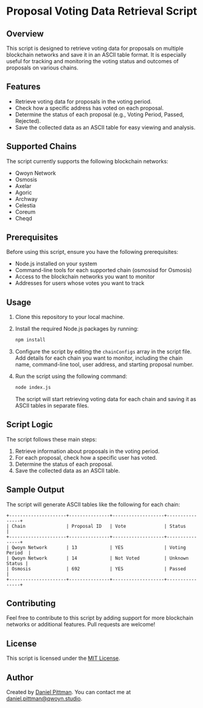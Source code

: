 # Proposal Voting Data Retrieval Script

## Overview

This script is designed to retrieve voting data for proposals on multiple blockchain networks and save it in an ASCII table format. It is especially useful for tracking and monitoring the voting status and outcomes of proposals on various chains.

## Features

- Retrieve voting data for proposals in the voting period.
- Check how a specific address has voted on each proposal.
- Determine the status of each proposal (e.g., Voting Period, Passed, Rejected).
- Save the collected data as an ASCII table for easy viewing and analysis.

## Supported Chains

The script currently supports the following blockchain networks:

- Qwoyn Network
- Osmosis
- Axelar
- Agoric
- Archway
- Celestia
- Coreum
- Cheqd

## Prerequisites

Before using this script, ensure you have the following prerequisites:

- Node.js installed on your system
- Command-line tools for each supported chain (osmosisd for Osmosis)
- Access to the blockchain networks you want to monitor
- Addresses for users whose votes you want to track

## Usage

1. Clone this repository to your local machine.

2. Install the required Node.js packages by running:

   ```bash
   npm install
   ```

3. Configure the script by editing the `chainConfigs` array in the script file. Add details for each chain you want to monitor, including the chain name, command-line tool, user address, and starting proposal number.

4. Run the script using the following command:

   ```bash
   node index.js
   ```

   The script will start retrieving voting data for each chain and saving it as ASCII tables in separate files.

## Script Logic

The script follows these main steps:

1. Retrieve information about proposals in the voting period.
2. For each proposal, check how a specific user has voted.
3. Determine the status of each proposal.
4. Save the collected data as an ASCII table.

## Sample Output

The script will generate ASCII tables like the following for each chain:

```
+---------------------+---------------+-------------------+----------------+
| Chain               | Proposal ID   | Vote              | Status         |
+---------------------+---------------+-------------------+----------------+
| Qwoyn Network       | 13            | YES               | Voting Period  |
| Qwoyn Network       | 14            | Not Voted         | Unknown Status |
| Osmosis             | 692           | YES               | Passed         |
+---------------------+---------------+-------------------+----------------+
```

## Contributing

Feel free to contribute to this script by adding support for more blockchain networks or additional features. Pull requests are welcome!

## License

This script is licensed under the [MIT License](LICENSE).

## Author

Created by [Daniel Pittman](https://github.com/dpdanpittman). You can contact me at daniel.pittman@qwoyn.studio.
